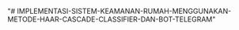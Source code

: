 "# IMPLEMENTASI-SISTEM-KEAMANAN-RUMAH-MENGGUNAKAN-METODE-HAAR-CASCADE-CLASSIFIER-DAN-BOT-TELEGRAM" 
